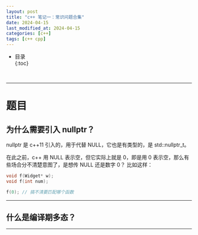 ```yaml
---
layout: post
title: "c++ 笔记一：常识问题合集"
date: 2024-04-15
last_modified_at: 2024-04-15
categories: [c++]
tags: [c++ cpp]
---
```


* 目录  
{:toc}
<br/>

---

# 题目

## 为什么需要引入 nullptr？

nullptr 是 c++11 引入的，用于代替 NULL，它也是有类型的，是 std::nullptr_t。  

在此之前，c++ 用 NULL 表示空，但它实际上就是 0，即是用 0 表示空，那么有些场合分不清楚意图了，是想传 NULL 还是数字 0？
比如这样： 

```cpp
void f(Widget* w);
void f(int num);

f(0); // 搞不清要匹配哪个函数
```

---

## 什么是编译期多态？  


---